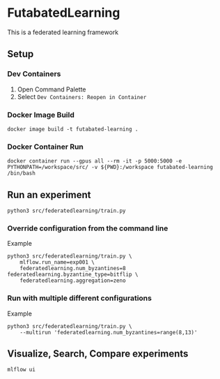 # FutabatedLearning

This is a federated learning framework

## Setup

### Dev Containers

1. Open Command Palette
2. Select `Dev Containers: Reopen in Container`

### Docker Image Build

```
docker image build -t futabated-learning .
```

### Docker Container Run

```
docker container run --gpus all --rm -it -p 5000:5000 -e PYTHONPATH=/workspace/src/ -v ${PWD}:/workspace futabated-learning /bin/bash
```

## Run an experiment

```
python3 src/federatedlearning/train.py
```

### Override configuration from the command line

Example

```
python3 src/federatedlearning/train.py \
    mlflow.run_name=exp001 \
    federatedlearning.num_byzantines=8 federatedlearning.byzantine_type=bitflip \
    federatedlearning.aggregation=zeno
```

### Run with multiple different configurations

Example

```
python3 src/federatedlearning/train.py \
    --multirun 'federatedlearning.num_byzantines=range(8,13)'
```

## Visualize, Search, Compare experiments

```
mlflow ui
```